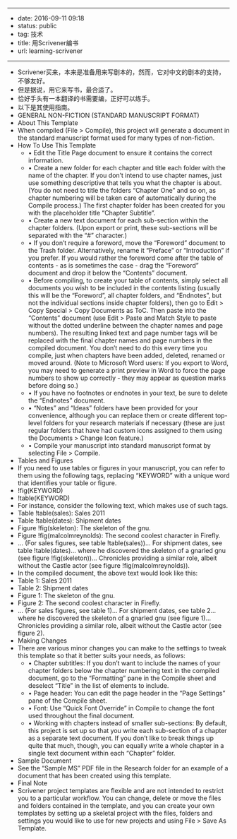 - --
- date: 2016-09-11 09:18
- status: public
- tag: 技术
- title: 用Scrivener编书
- url: learning-scrivener
- --
- Scrivener买来，本来是准备用来写剧本的，然而，它对中文的剧本的支持，不够友好。
- 但是据说，用它来写书，最合适了。
- 恰好手头有一本翻译的书需要编，正好可以练手。
- 以下是其使用指南。
- GENERAL NON-FICTION (STANDARD MANUSCRIPT FORMAT)
- About This Template
- When compiled (File > Compile), this project will generate a document in the standard manuscript format used for many types of non-fiction.
- How To Use This Template
    - •	Edit the Title Page document to ensure it contains the correct information.
    - •	Create a new folder for each chapter and title each folder with the name of the chapter. If you don’t intend to use chapter names, just use something descriptive that tells you what the chapter is about. (You do not need to title the folders “Chapter One” and so on, as chapter numbering will be taken care of automatically during the Compile process.) The first chapter folder has been created for you with the placeholder title “Chapter Subtitle”.
    - •	Create a new text document for each sub-section within the chapter folders. (Upon export or print, these sub-sections will be separated with the “#” character.)
    - •	If you don’t require a foreword, move the “Foreword” document to the Trash folder. Alternatively, rename it “Preface” or “Introduction” if you prefer. If you would rather the foreword come after the table of contents - as is sometimes the case - drag the “Foreword” document and drop it below the “Contents” document.
    - •	Before compiling, to create your table of contents, simply select all documents you wish to be included in the contents listing (usually this will be the “Foreword”, all chapter folders, and “Endnotes”, but not the individual sections inside chapter folders), then go to Edit > Copy Special > Copy Documents as ToC. Then paste into the “Contents” document (use Edit > Paste and Match Style to paste without the dotted underline between the chapter names and page numbers). The resulting linked text and page number tags will be replaced with the final chapter names and page numbers in the compiled document. You don’t need to do this every time you compile, just when chapters have been added, deleted, renamed or moved around. (Note to Microsoft Word users: If you export to Word, you may need to generate a print preview in Word to force the page numbers to show up correctly - they may appear as question marks before doing so.)
    - •	If you have no footnotes or endnotes in your text, be sure to delete the “Endnotes” document.
    - •	“Notes” and “Ideas” folders have been provided for your convenience, although you can replace them or create different top-level folders for your research materials if necessary (these are just regular folders that have had custom icons assigned to them using the Documents > Change Icon feature.)
    - •	Compile your manuscript into standard manuscript format by selecting File > Compile.
- Tables and Figures
- If you need to use tables or figures in your manuscript, you can refer to them using the following tags, replacing “KEYWORD” with a unique word that identifies your table or figure.
- !fig(KEYWORD)
- !table(KEYWORD)
- For instance, consider the following text, which makes use of such tags.
- Table !table(sales): Sales 2011
- Table !table(dates): Shipment dates
- Figure !fig(skeleton): The skeleton of the gnu.
- Figure !fig(malcolmreynolds): The second coolest character in Firefly.
- … (For sales figures, see table !table(sales))… For shipment dates, see table !table(dates)… where he discovered the skeleton of a gnarled gnu (see figure !fig(skeleton))… Chronicles providing a similar role, albeit without the Castle actor (see figure !fig(malcolmreynolds)).
- In the compiled document, the above text would look like this:
- Table 1: Sales 2011
- Table 2: Shipment dates
- Figure 1: The skeleton of the gnu.
- Figure 2: The second coolest character in Firefly.
- … (For sales figures, see table 1)… For shipment dates, see table 2… where he discovered the skeleton of a gnarled gnu (see figure 1)… Chronicles providing a similar role, albeit without the Castle actor (see figure 2).
- Making Changes
- There are various minor changes you can make to the settings to tweak this template so that it better suits your needs, as follows:
    - •	Chapter subtitles: If you don’t want to include the names of your chapter folders below the chapter numbering text in the compiled document, go to the “Formatting” pane in the Compile sheet and deselect “Title” in the list of elements to include.
    - •	Page header: You can edit the page header in the “Page Settings” pane of the Compile sheet.
    - •	Font: Use “Quick Font Override” in Compile to change the font used throughout the final document.
    - •	Working with chapters instead of smaller sub-sections: By default, this project is set up so that you write each sub-section of a chapter as a separate text document. If you don’t like to break things up quite that much, though, you can equally write a whole chapter in a single text document within each “Chapter” folder.
- Sample Document
- See the “Sample MS” PDF file in the Research folder for an example of a document that has been created using this template.
- Final Note
- Scrivener project templates are flexible and are not intended to restrict you to a particular workflow. You can change, delete or move the files and folders contained in the template, and you can create your own templates by setting up a skeletal project with the files, folders and settings you would like to use for new projects and using File > Save As Template.
